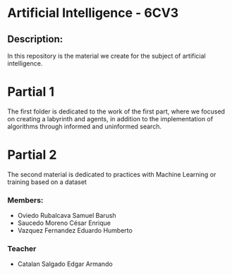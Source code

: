 # **Artificial Intelligence - 6CV3**

## Description:
In this repository is the material we create for the subject of artificial intelligence. 

# Partial 1
The first folder is dedicated to the work of the first part, where we focused on creating a labyrinth and agents, in addition to the implementation of algorithms through informed and uninformed search. 

# Partial 2
The second material is dedicated to practices with Machine Learning or training based on a dataset 

### Members:
* Oviedo Rubalcava Samuel Barush
* Saucedo Moreno César Enrique
* Vazquez Fernandez Eduardo Humberto

### Teacher
* Catalan Salgado Edgar Armando
